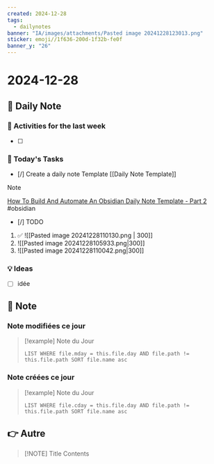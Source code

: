 ```yaml
---
created: 2024-12-28
tags:
  - dailynotes
banner: "IA/images/attachments/Pasted image 20241228123013.png"
sticker: emoji//1f636-200d-1f32b-fe0f
banner_y: "26"
---
```

# 2024-12-28


## 📅 Daily Note
### 🥷 Activities for the last week
- [ ] 

### 🚀 Today's Tasks 
- [/] Create a daily note Template [[Daily Note Template]]

> [!NOTE]
> [How To Build And Automate An Obsidian Daily Note Template - Part 2](https://www.youtube.com/watch?v=OMP98Vv2Ymo) #obsidian
> 


- [/] TODO 
1. ✅
    ![[Pasted image 20241228110130.png | 300]] 
2. 
   ![[Pasted image 20241228105933.png|300]] 
3. 
   ![[Pasted image 20241228110042.png|300]]

### 💡 Ideas
- [ ] idée



## 📝 Note
### Note modifiées ce jour

> [!example] Note du Jour
> ```dataview
> LIST WHERE file.mday = this.file.day AND file.path != this.file.path SORT file.name asc
> ```
> 

### Note créées ce jour

> [!example] Note du Jour
> ```dataview
> LIST WHERE file.cday = this.file.day AND file.path != this.file.path SORT file.name asc
> ```
> 





## 👉 Autre

> [!NOTE] Title
> Contents

